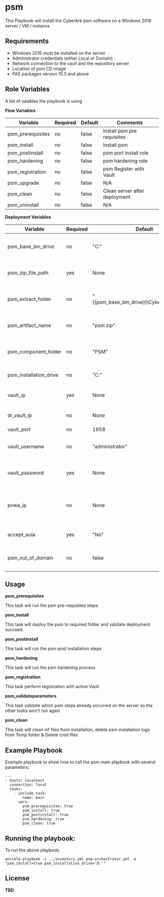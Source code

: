 # psm

This Playbook will install the CyberArk psm software on a Windows 2016 server / VM / instance

Requirements
------------

- Windows 2016 must be installed on the server
- Administrator credentials (either Local or Domain)
- Network connection to the vault and the repository server
- Location of psm CD image
- PAS packages version 10.5 and above


## Role Variables

A list of vaiables the playbook is using 

**Flow Variables**
                    
| Variable                         | Required     | Default                                          | Comments                                        |
|----------------------------------|--------------|--------------------------------------------------|-------------------------------------------------|
| psm_prerequisites                | no           | false                                            | Install psm pre requisites                      |
| psm_install                      | no           | false                                            | Install psm                                     |
| psm_postinstall                  | no           | false                                            | psm port install role                           |
| psm_hardening                    | no           | false                                            | psm hardening role                              |
| psm_registration                 | no           | false                                            | psm Register with Vault                         |
| psm_upgrade                      | no           | false                                            | N/A                                             |
| psm_clean                        | no           | false                                            | Clean server after deployment                   |
| psm_uninstall                    | no           | false                                            | N/A                                             |
**Deployment Variables**       
       
| Variable                         | Required     | Default                                          | Comments                                        |
|----------------------------------|--------------|--------------------------------------------------|-------------------------------------------------|
| psm_base_bin_drive               | no           | "C:"                                             | Base path to extract CyberArk packages          |
| psm_zip_file_path                | yes          | None                                             | Zip File path of CyberArk packages              |
| psm_extract_folder               | no           | "{{psm_base_bin_drive}}\\Cyberark\\packages"     | Path to extract the CyberArk packages           |
| psm_artifact_name                | no           | "psm.zip"                                        | zip file name of psm package                    |
| psm_component_folder             | no           | "PSM"                                            | The name of psm unzip folder                    |
| psm_installation_drive           | no           | "C:"                                             | Base drive to install psm                       |
| vault_ip                         | yes          | None                                             | Vault ip to perform registration                |
| dr_vault_ip                      | no           | None                                             | vault dr ip to perform registration             |
| vault_port                       | no           | 1858                                             | vault port                                      |
| vault_username                   | no           | "administrator"                                  | vault username to perform registration          |
| vault_password                   | yes          | None                                             | vault password to perform registration          |
| pvwa_ip                          | no           | None                                             | IP of registered PVWA -required for registration|
| accept_eula                      | yes          | "No"                                             | Accepting EULA condition                        |
| psm_out_of_domain                | no           | false                                            | Flag if server is out of domain                 |


## Usage 

**psm_prerequisites**

This task will run the psm pre-requisites steps

**psm_install**

This task will deploy the psm to required folder and validate deployment succeed.

**psm_postinstall**

This task will run the psm post installation steps

**psm_hardening**

This task will run the psm hardening process

**psm_registration**

This task perform registration with active Vault

**psm_validateparameters**

This task validate which psm steps already occurred on the server so the other tasks won't run again

**psm_clean**

This task will clean inf files from installation, delete psm installation logs from Temp folder & Delete cred files


## Example Playbook

Example playbook to show how to call the psm main playbook with several parameters:

    ---
    - hosts: localhost
      connection: local
      tasks:
        - include_task:
            name: main
          vars:
            psm_prerequisites: true
            psm_install: true
            psm_postinstall: true
            psm_hardening: true
            psm_clean: true

## Running the  playbook:

To run the above playbook:

    ansible-playbook -i ../inventory.yml psm-orchestrator.yml -e "psm_install=true psm_installation_drive='D:'"

## License

 **TBD**
